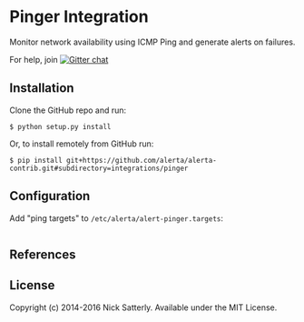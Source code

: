 Pinger Integration
==================

Monitor network availability using ICMP Ping and generate alerts on failures.

For help, join [![Gitter chat](https://badges.gitter.im/alerta/chat.png)](https://gitter.im/alerta/chat)

Installation
------------

Clone the GitHub repo and run:

    $ python setup.py install

Or, to install remotely from GitHub run:

    $ pip install git+https://github.com/alerta/alerta-contrib.git#subdirectory=integrations/pinger

Configuration
-------------

Add "ping targets" to `/etc/alerta/alert-pinger.targets`:

```yaml

```

References
----------



License
-------

Copyright (c) 2014-2016 Nick Satterly. Available under the MIT License.
